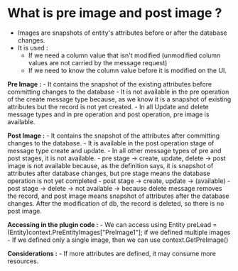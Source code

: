 # What is pre image and post image ?

- Images are snapshots of entity's attributes before or after the database changes.
- It is used :
    - If we need a column value that isn't modified (unmodified column values are not carried by the message request)
    - If we need to know the column value before it is modified on the UI.

**Pre Image :**
    - It contains the snapshot of the existing attributes before committing changes to the database
    - It is not available in the pre operation of the create message type because, as we know it is a snapshot of existing attributes but the record is not yet created.
    - In all Update and delete message types and in pre operation and post operation, pre image is available.

**Post Image :**
    - It contains the snapshot of the attributes after committing changes to the database.
    - It is available in the post operation stage of message type create and update.
    - In all other message types of pre and post stages, it is not available. 
    - pre stage -> create, update, delete -> post image is not available because, as the definition says, it is snapshot of attributes after database changes, but pre stage means the database operation is not yet completed
    - post stage -> create, update -> (available)
    - post stage -> delete -> not available -> because delete message removes the record, and post image means snapshot of attributes after the database changes. After the modification of db, the record is deleted, so there is no post image.


**Accessing in the plugin code :**
    - We can access using Entity preLead = (Entity)context.PreEntityImages["PreImage1"]; if we defined multiple images
    - If we defined only a single image, then we can use context.GetPreImage()

**Considerations :**
    - If more attributes are defined, it may consume more resources.